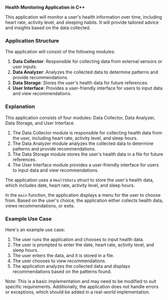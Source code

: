 **Health Monitoring Application in C++**

This application will monitor a user's health information over time, including heart rate, activity level, and sleeping habits. It will provide tailored advice and insights based on the data collected.

### Application Structure

The application will consist of the following modules:

1.  **Data Collector**: Responsible for collecting data from external sensors or user inputs.
2.  **Data Analyzer**: Analyzes the collected data to determine patterns and provide recommendations.
3.  **Data Storage**: Stores the user's health data for future references.
4.  **User Interface**: Provides a user-friendly interface for users to input data and view recommendations.

### Explanation

This application consists of four modules: Data Collector, Data Analyzer, Data Storage, and User Interface.

1.  The Data Collector module is responsible for collecting health data from the user, including heart rate, activity level, and sleep hours.
2.  The Data Analyzer module analyzes the collected data to determine patterns and provide recommendations.
3.  The Data Storage module stores the user's health data in a file for future references.
4.  The User Interface module provides a user-friendly interface for users to input data and view recommendations.

The application uses a `HealthData` struct to store the user's health data, which includes date, heart rate, activity level, and sleep hours.

In the `main` function, the application displays a menu for the user to choose from. Based on the user's choice, the application either collects health data, views recommendations, or exits.

### Example Use Case

Here's an example use case:

1.  The user runs the application and chooses to input health data.
2.  The user is prompted to enter the date, heart rate, activity level, and sleep hours.
3.  The user enters the data, and it is stored in a file.
4.  The user chooses to view recommendations.
5.  The application analyzes the collected data and displays recommendations based on the patterns found.

Note: This is a basic implementation and may need to be modified to suit specific requirements. Additionally, the application does not handle errors or exceptions, which should be added in a real-world implementation.

